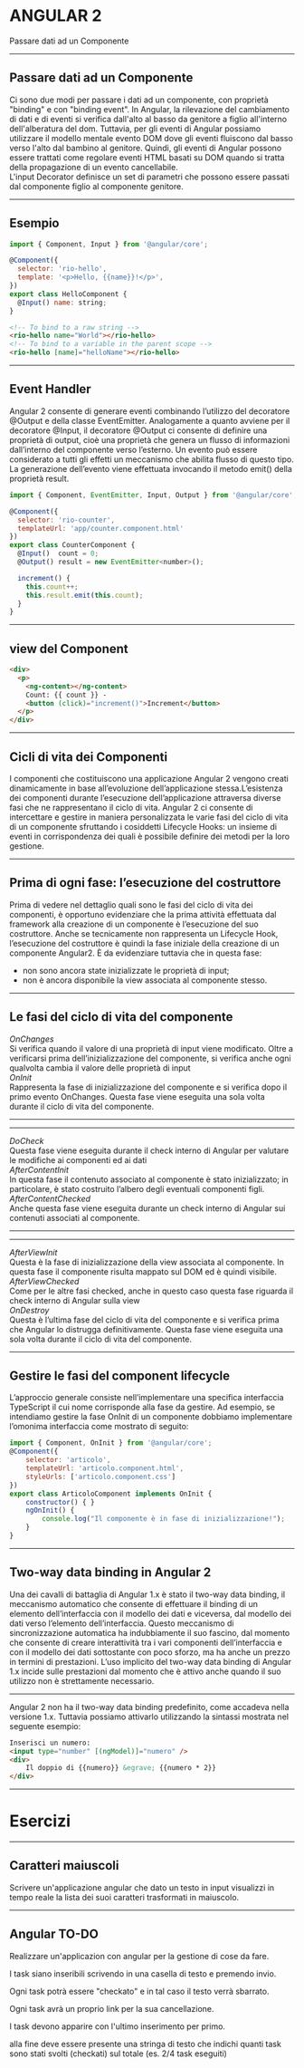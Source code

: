 ANGULAR 2
==========
Passare dati ad un Componente


----


Passare dati ad un Componente
-----------------------------
Ci sono due modi per passare i dati ad un componente, con proprietà "binding" e con "binding event".
In Angular, la rilevazione del cambiamento di dati e di eventi si verifica dall'alto al basso da genitore a figlio all'interno dell'alberatura del dom. Tuttavia, per gli eventi di Angular possiamo utilizzare il modello mentale evento DOM dove gli eventi fluiscono dal basso verso l'alto dal bambino al genitore. Quindi, gli eventi di Angular possono essere trattati come regolare eventi HTML basati su DOM quando si tratta della propagazione di un evento cancellabile.<br>
L'input Decorator definisce un set di parametri che possono essere passati dal componente figlio al componente genitore.


----

Esempio
-------

```javascript
import { Component, Input } from '@angular/core';

@Component({
  selector: 'rio-hello',
  template: '<p>Hello, {{name}}!</p>',
})
export class HelloComponent {
  @Input() name: string;
}
```
```html
<!-- To bind to a raw string -->
<rio-hello name="World"></rio-hello>
<!-- To bind to a variable in the parent scope -->
<rio-hello [name]="helloName"></rio-hello>

```

----


Event Handler
----------------------------------------

Angular 2 consente di generare eventi combinando l’utilizzo del decoratore @Output e della classe EventEmitter.
Analogamente a quanto avviene per il decoratore @Input, il decoratore @Output ci consente di definire una proprietà di output, cioè una proprietà che genera un flusso di informazioni dall’interno del componente verso l’esterno. Un evento può essere considerato a tutti gli effetti un meccanismo che abilita flusso di questo tipo.
La generazione dell’evento viene effettuata invocando il metodo emit() della proprietà result.
```javascript
import { Component, EventEmitter, Input, Output } from '@angular/core';

@Component({
  selector: 'rio-counter',
  templateUrl: 'app/counter.component.html'
})
export class CounterComponent {
  @Input()  count = 0;
  @Output() result = new EventEmitter<number>();

  increment() {
    this.count++;
    this.result.emit(this.count);
  }
}
```

----

view del Component
------------------
```html
<div>
  <p>
    <ng-content></ng-content>
    Count: {{ count }} -
    <button (click)="increment()">Increment</button>
  </p>
</div>
```

----


Cicli di vita dei Componenti
-----------
I componenti che costituiscono una applicazione Angular 2 vengono creati dinamicamente in base all’evoluzione dell’applicazione stessa.L’esistenza dei componenti durante l’esecuzione dell’applicazione attraversa diverse fasi che ne rappresentano il ciclo di vita. Angular 2 ci consente di intercettare e gestire in maniera personalizzata le varie fasi del ciclo di vita di un componente sfruttando i cosiddetti Lifecycle Hooks: un insieme di eventi in corrispondenza dei quali è possibile definire dei metodi per la loro gestione.


----


Prima di ogni fase: l’esecuzione del costruttore
----------
Prima di vedere nel dettaglio quali sono le fasi del ciclo di vita dei componenti, è opportuno evidenziare che la prima attività effettuata dal framework alla creazione di un componente è l’esecuzione del suo costruttore. Anche se tecnicamente non rappresenta un Lifecycle Hook, l’esecuzione del costruttore è quindi la fase iniziale della creazione di un componente Angular2. È da evidenziare tuttavia che in questa fase:
- non sono ancora state inizializzate le proprietà di input;
- non è ancora disponibile la view associata al componente stesso.


----


Le fasi del ciclo di vita del componente
------------
<em>OnChanges</em> 	
Si verifica quando il valore di una proprietà di input viene modificato. Oltre a verificarsi prima dell’inizializzazione del componente, si verifica anche ogni qualvolta cambia il valore delle proprietà di input<br>
<em>OnInit</em><br>
Rappresenta la fase di inizializzazione del componente e si verifica dopo il primo evento OnChanges. Questa fase viene eseguita una sola volta durante il ciclo di vita del componente.

----

-----
<em>DoCheck</em></br>
Questa fase viene eseguita durante il check interno di Angular per valutare le modifiche ai componenti ed ai dati</br>
<em>AfterContentInit</em></br>
In questa fase il contenuto associato al componente è stato inizializzato; in particolare, è stato costruito l’albero degli eventuali componenti figli.</br>
<em>AfterContentChecked</em></br>
Anche questa fase viene eseguita durante un check interno di Angular sui contenuti associati al componente.</br>



----

-----------
<em>AfterViewInit</em></br>
Questa è la fase di inizializzazione della view associata al componente. In questa fase il componente risulta mappato sul DOM ed è quindi visibile.</br>
<em>AfterViewChecked</em></br>
Come per le altre fasi checked, anche in questo caso questa fase riguarda il check interno di Angular sulla view</br>
<em>OnDestroy</em></br>
Questa è l’ultima fase del ciclo di vita del componente e si verifica prima che Angular lo distrugga definitivamente.
Questa fase viene eseguita una sola volta durante il ciclo di vita del componente.

----


Gestire le fasi del component lifecycle
----------------------
L’approccio generale consiste nell’implementare una specifica interfaccia TypeScript il cui nome corrisponde alla fase da gestire. Ad esempio, se intendiamo gestire la fase OnInit di un componente dobbiamo implementare l’omonima interfaccia come mostrato di seguito:
```js
import { Component, OnInit } from '@angular/core';
@Component({
    selector: 'articolo',
    templateUrl: 'articolo.component.html',
    styleUrls: ['articolo.component.css']
})
export class ArticoloComponent implements OnInit {
    constructor() { }
    ngOnInit() {
        console.log("Il componente è in fase di inizializzazione!");
    }
}
```


----


Two-way data binding in Angular 2
----------
Una dei cavalli di battaglia di Angular 1.x è stato il two-way data binding, il meccanismo automatico che consente di effettuare il binding di un elemento dell’interfaccia con il modello dei dati e viceversa, dal modello dei dati verso l’elemento dell’interfaccia.
Questo meccanismo di sincronizzazione automatica ha indubbiamente il suo fascino, dal momento che consente di creare interattività tra i vari componenti dell’interfaccia e con il modello dei dati sottostante con poco sforzo, ma ha anche un prezzo in termini di prestazioni. L’uso implicito del two-way data binding di Angular 1.x incide sulle prestazioni dal momento che è attivo anche quando il suo utilizzo non è strettamente necessario.


---


Angular 2 non ha il two-way data binding predefinito, come accadeva nella versione 1.x. Tuttavia possiamo attivarlo utilizzando la sintassi mostrata nel seguente esempio:
```html
Inserisci un numero:
<input type="number" [(ngModel)]="numero" />
<div>
    Il doppio di {{numero}} &egrave; {{numero * 2}}
</div>
```


---


Esercizi
========


----


Caratteri maiuscoli
-------------------
Scrivere un'applicazione angular che dato un testo in input visualizzi
in tempo reale la lista dei suoi caratteri trasformati in maiuscolo.


----


Angular TO-DO
-------------
Realizzare un'applicazion con angular per la gestione di cose da fare.

I task siano inseribili scrivendo in una casella di testo e premendo
invio.

Ogni task potrà essere "checkato" e in tal caso il testo verrà sbarrato.

Ogni task avrà un proprio link per la sua cancellazione.

I task devono apparire con l'ultimo inserimento per primo.

alla fine deve essere presente una stringa di testo che indichi quanti
task sono stati svolti (checkati) sul totale (es. 2/4 task eseguiti)
